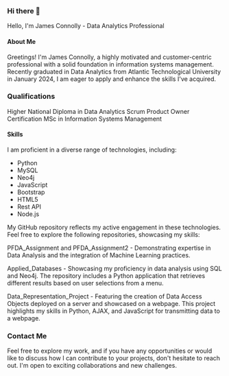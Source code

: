 ### Hi there 👋

Hello, I'm James Connolly - Data Analytics Professional

#### About Me
Greetings! I'm James Connolly, a highly motivated and customer-centric professional with a solid foundation in information systems management. Recently graduated in Data Analytics from Atlantic Technological University in January 2024, I am eager to apply and enhance the skills I've acquired.

### Qualifications
Higher National Diploma in Data Analytics
Scrum Product Owner Certification
MSc in Information Systems Management

#### Skills
I am proficient in a diverse range of technologies, including:

* Python
* MySQL
* Neo4j
* JavaScript
* Bootstrap
* HTML5
* Rest API
* Node.js

My GitHub repository reflects my active engagement in these technologies. Feel free to explore the following repositories, showcasing my skills:

PFDA_Assignment and PFDA_Assignment2 - Demonstrating expertise in Data Analysis and the integration of Machine Learning practices.

Applied_Databases - Showcasing my proficiency in data analysis using SQL and Neo4j. The repository includes a Python application that retrieves different results based on user selections from a menu.

Data_Representation_Project - Featuring the creation of Data Access Objects deployed on a server and showcased on a webpage. This project highlights my skills in Python, AJAX, and JavaScript for transmitting data to a webpage.

### Contact Me
Feel free to explore my work, and if you have any opportunities or would like to discuss how I can contribute to your projects, don't hesitate to reach out. I'm open to exciting collaborations and new challenges.
